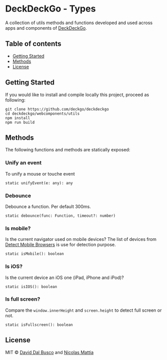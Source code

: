 # DeckDeckGo - Types

A collection of utils methods and functions developed and used across apps and components of [DeckDeckGo].

## Table of contents

- [Getting Started](#getting-started)
- [Methods](#methods)
- [License](#license)

## Getting Started

If you would like to install and compile locally this project, proceed as following:

```
git clone https://github.com/deckgo/deckdeckgo
cd deckdeckgo/webcomponents/utils
npm install
npm run build
```

## Methods

The following functions and methods are statically exposed:

### Unify an event

To unify a mouse or touche event

```
static unifyEvent(e: any): any
```

### Debounce

Debounce a function. Per default 300ms.

```
static debounce(func: Function, timeout?: number)
```

### Is mobile?

Is the current navigator used on mobile devices? The list of devices from [Detect Mobile Browsers](http://detectmobilebrowsers.com) is use for detection purpose.

```
static isMobile(): boolean
```

### Is iOS?

Is the current device an iOS one (iPad, iPhone and iPod)?

```
static isIOS(): boolean
```

### Is full screen?

Compare the `window.innerHeight` and `screen.height` to detect full screen or not.

```
static isFullscreen(): boolean
``` 

## License

MIT © [David Dal Busco](mailto:david.dalbusco@outlook.com) and [Nicolas Mattia](mailto:nicolas@nmattia.com)

[DeckDeckGo]: https://deckdeckgo.com
